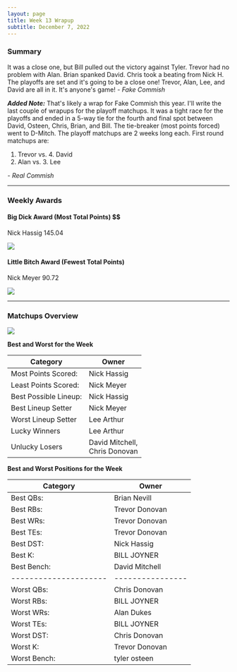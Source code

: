 ```yaml
---
layout: page
title: Week 13 Wrapup
subtitle: December 7, 2022
---
```


### Summary

It was a close one, but Bill pulled out the victory against Tyler. Trevor had no problem with Alan. Brian spanked David. Chris took a beating from Nick H.
The playoffs are set and it's going to be a close one! Trevor, Alan, Lee, and David are all in it. It's anyone's game!  *- Fake Commish*

***Added Note:*** That's likely a wrap for Fake Commish this year. I'll write the last couple of wrapups for the playoff matchups. It was a tight race for the playoffs and ended in a 5-way tie for the fourth and final spot between David, Osteen, Chris, Brian, and Bill. The tie-breaker (most points forced) went to D-Mitch. The playoff matchups are 2 weeks long each. First round matchups are:

1. Trevor  vs.  4. David 
2. Alan  vs.  3. Lee

*- Real Commish*

___

### Weekly Awards

#### Big Dick Award (Most Total Points) $$
Nick Hassig 145.04 

![](https://media3.giphy.com/media/xLR6VXtm3kBZytYw73/giphy.gif?cid=3aa7f812br0yshevbaszkuwvvcna42ynx4s1y5l040k3whtv&rid=giphy.gif&ct=g)

#### Little Bitch Award (Fewest Total Points)
Nick Meyer 90.72 

![](https://media1.giphy.com/media/Dc1w8y69enroY/giphy.gif?cid=3aa7f8125cjysv3uezn16a6feenn1dyemtljyr18mlngffx0&rid=giphy.gif&ct=g)


___

### Matchups Overview

![](../assets/img/week13_matchups.png)


**Best and Worst for the Week**


| Category              | Owner                              |
|-----------------------|------------------------------------|
| Most Points Scored:   | Nick Hassig                        |
| Least Points Scored:  | Nick Meyer                         |
| Best Possible Lineup: | Nick Hassig                        |
| Best Lineup Setter    | Nick Meyer                         |
| Worst Lineup Setter   | Lee Arthur                         |
| Lucky Winners         | Lee Arthur                         |
| Unlucky Losers        | David Mitchell,<br />Chris Donovan |


**Best and Worst Positions for the Week**


| Category              | Owner            |
|-----------------------|------------------|
| Best QBs:             | Brian Nevill     |
| Best RBs:             | Trevor  Donovan  |
| Best WRs:             | Trevor  Donovan  |
| Best TEs:             | Trevor  Donovan  |
| Best DST:             | Nick Hassig      |
| Best K:               | BILL JOYNER      |
| Best Bench:           | David Mitchell   |
| --------------------- | ---------------- |
| Worst QBs:            | Chris Donovan    |
| Worst RBs:            | BILL JOYNER      |
| Worst WRs:            | Alan Dukes       |
| Worst TEs:            | BILL JOYNER      |
| Worst DST:            | Chris Donovan    |
| Worst K:              | Trevor  Donovan  |
| Worst Bench:          | tyler osteen     |

